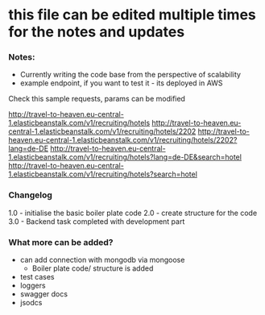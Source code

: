 # this file can be edited multiple times for the notes and updates

### Notes: 
* Currently writing the code base from the perspective of scalability
* example endpoint, if you want to test it - its deployed in AWS

Check this sample requests, params can be modified

http://travel-to-heaven.eu-central-1.elasticbeanstalk.com/v1/recruiting/hotels
http://travel-to-heaven.eu-central-1.elasticbeanstalk.com/v1/recruiting/hotels/2202
http://travel-to-heaven.eu-central-1.elasticbeanstalk.com/v1/recruiting/hotels/2202?lang=de-DE
http://travel-to-heaven.eu-central-1.elasticbeanstalk.com/v1/recruiting/hotels?lang=de-DE&search=hotel
http://travel-to-heaven.eu-central-1.elasticbeanstalk.com/v1/recruiting/hotels?search=hotel
### Changelog

1.0 - initialise the basic boiler plate code
2.0 - create structure for the code 
3.0 - Backend task completed with development part

### What more can be added?
* can add connection with mongodb via mongoose
    * Boiler plate code/ structure is added   
* test cases
* loggers
* swagger docs
* jsodcs

<!-- Frontend dev part is remaining -->